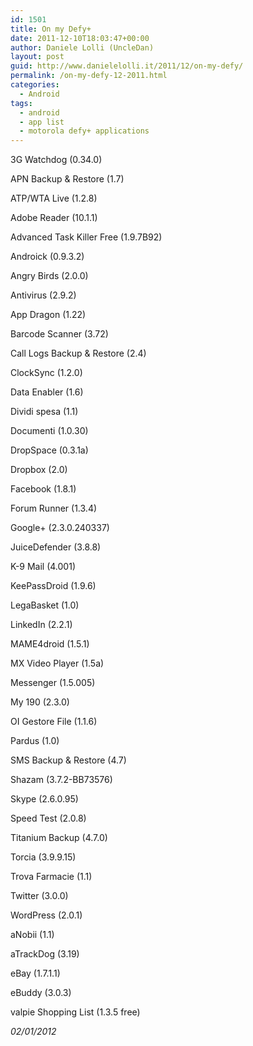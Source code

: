 ```yaml
---
id: 1501
title: On my Defy+
date: 2011-12-10T18:03:47+00:00
author: Daniele Lolli (UncleDan)
layout: post
guid: http://www.danielelolli.it/2011/12/on-my-defy/
permalink: /on-my-defy-12-2011.html
categories:
  - Android
tags:
  - android
  - app list
  - motorola defy+ applications
---
```

3G Watchdog (0.34.0)
  
APN Backup & Restore (1.7)
  
ATP/WTA Live (1.2.8)
  
Adobe Reader (10.1.1)
  
Advanced Task Killer Free (1.9.7B92)
  
Androick (0.9.3.2)
  
Angry Birds (2.0.0)
  
Antivirus (2.9.2)
  
App Dragon (1.22)
  
Barcode Scanner (3.72)
  
Call Logs Backup & Restore (2.4)
  
ClockSync (1.2.0)
  
Data Enabler (1.6)
  
Dividi spesa (1.1)
  
Documenti (1.0.30)
  
DropSpace (0.3.1a)
  
Dropbox (2.0)
  
Facebook (1.8.1)
  
Forum Runner (1.3.4)
  
Google+ (2.3.0.240337)
  
JuiceDefender (3.8.8)
  
K-9 Mail (4.001)
  
KeePassDroid (1.9.6)
  
LegaBasket (1.0)
  
LinkedIn (2.2.1)
  
MAME4droid (1.5.1)
  
MX Video Player (1.5a)
  
Messenger (1.5.005)
  
My 190 (2.3.0)
  
OI Gestore File (1.1.6)
  
Pardus (1.0)
  
SMS Backup & Restore (4.7)
  
Shazam (3.7.2-BB73576)
  
Skype (2.6.0.95)
  
Speed Test (2.0.8)
  
Titanium Backup (4.7.0)
  
Torcia (3.9.9.15)
  
Trova Farmacie (1.1)
  
Twitter (3.0.0)
  
WordPress (2.0.1)
  
aNobii (1.1)
  
aTrackDog (3.19)
  
eBay (1.7.1.1)
  
eBuddy (3.0.3)
  
valpie Shopping List (1.3.5 free)

_02/01/2012_